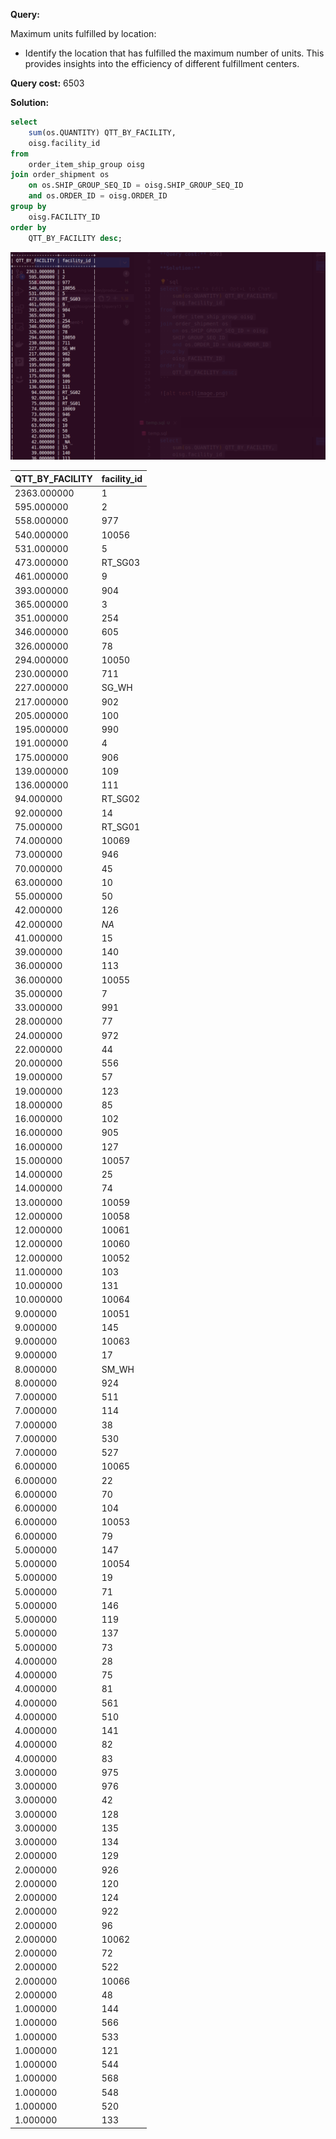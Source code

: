 **Query:**

Maximum units fulfilled by location:

- Identify the location that has fulfilled the maximum number of units. This provides insights into the efficiency of different fulfillment centers.

**Query cost:** 6503

**Solution:**

```sql
select
    sum(os.QUANTITY) QTT_BY_FACILITY,
    oisg.facility_id
from
    order_item_ship_group oisg
join order_shipment os
    on os.SHIP_GROUP_SEQ_ID = oisg.SHIP_GROUP_SEQ_ID
    and os.ORDER_ID = oisg.ORDER_ID
group by
    oisg.FACILITY_ID
order by
    QTT_BY_FACILITY desc;
```

![alt text](image.png)

| QTT_BY_FACILITY | facility_id |
| --------------- | ----------- |
| 2363.000000     | 1           |
| 595.000000      | 2           |
| 558.000000      | 977         |
| 540.000000      | 10056       |
| 531.000000      | 5           |
| 473.000000      | RT_SG03     |
| 461.000000      | 9           |
| 393.000000      | 904         |
| 365.000000      | 3           |
| 351.000000      | 254         |
| 346.000000      | 605         |
| 326.000000      | 78          |
| 294.000000      | 10050       |
| 230.000000      | 711         |
| 227.000000      | SG_WH       |
| 217.000000      | 902         |
| 205.000000      | 100         |
| 195.000000      | 990         |
| 191.000000      | 4           |
| 175.000000      | 906         |
| 139.000000      | 109         |
| 136.000000      | 111         |
| 94.000000       | RT_SG02     |
| 92.000000       | 14          |
| 75.000000       | RT_SG01     |
| 74.000000       | 10069       |
| 73.000000       | 946         |
| 70.000000       | 45          |
| 63.000000       | 10          |
| 55.000000       | 50          |
| 42.000000       | 126         |
| 42.000000       | _NA_        |
| 41.000000       | 15          |
| 39.000000       | 140         |
| 36.000000       | 113         |
| 36.000000       | 10055       |
| 35.000000       | 7           |
| 33.000000       | 991         |
| 28.000000       | 77          |
| 24.000000       | 972         |
| 22.000000       | 44          |
| 20.000000       | 556         |
| 19.000000       | 57          |
| 19.000000       | 123         |
| 18.000000       | 85          |
| 16.000000       | 102         |
| 16.000000       | 905         |
| 16.000000       | 127         |
| 15.000000       | 10057       |
| 14.000000       | 25          |
| 14.000000       | 74          |
| 13.000000       | 10059       |
| 12.000000       | 10058       |
| 12.000000       | 10061       |
| 12.000000       | 10060       |
| 12.000000       | 10052       |
| 11.000000       | 103         |
| 10.000000       | 131         |
| 10.000000       | 10064       |
| 9.000000        | 10051       |
| 9.000000        | 145         |
| 9.000000        | 10063       |
| 9.000000        | 17          |
| 8.000000        | SM_WH       |
| 8.000000        | 924         |
| 7.000000        | 511         |
| 7.000000        | 114         |
| 7.000000        | 38          |
| 7.000000        | 530         |
| 7.000000        | 527         |
| 6.000000        | 10065       |
| 6.000000        | 22          |
| 6.000000        | 70          |
| 6.000000        | 104         |
| 6.000000        | 10053       |
| 6.000000        | 79          |
| 5.000000        | 147         |
| 5.000000        | 10054       |
| 5.000000        | 19          |
| 5.000000        | 71          |
| 5.000000        | 146         |
| 5.000000        | 119         |
| 5.000000        | 137         |
| 5.000000        | 73          |
| 4.000000        | 28          |
| 4.000000        | 75          |
| 4.000000        | 81          |
| 4.000000        | 561         |
| 4.000000        | 510         |
| 4.000000        | 141         |
| 4.000000        | 82          |
| 4.000000        | 83          |
| 3.000000        | 975         |
| 3.000000        | 976         |
| 3.000000        | 42          |
| 3.000000        | 128         |
| 3.000000        | 135         |
| 3.000000        | 134         |
| 2.000000        | 129         |
| 2.000000        | 926         |
| 2.000000        | 120         |
| 2.000000        | 124         |
| 2.000000        | 922         |
| 2.000000        | 96          |
| 2.000000        | 10062       |
| 2.000000        | 72          |
| 2.000000        | 522         |
| 2.000000        | 10066       |
| 2.000000        | 48          |
| 1.000000        | 144         |
| 1.000000        | 566         |
| 1.000000        | 533         |
| 1.000000        | 121         |
| 1.000000        | 544         |
| 1.000000        | 568         |
| 1.000000        | 548         |
| 1.000000        | 520         |
| 1.000000        | 133         |
